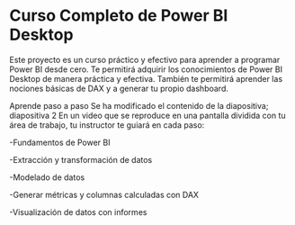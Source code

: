 
# Curso Completo de Power BI Desktop


Este proyecto es un curso práctico y efectivo para aprender a programar Power BI desde cero. Te permitirá adquirir los conocimientos de Power BI Desktop de manera práctica y efectiva. También te permitirá aprender las nociones básicas de DAX y a generar tu propio dashboard.

Aprende paso a paso
Se ha modificado el contenido de la diapositiva; diapositiva 2
En un video que se reproduce en una pantalla dividida con tu área de trabajo, tu instructor te guiará en cada paso:

-Fundamentos de Power BI

-Extracción y transformación de datos

-Modelado de datos

-Generar métricas y columnas calculadas con DAX    

-Visualización de datos con informes
